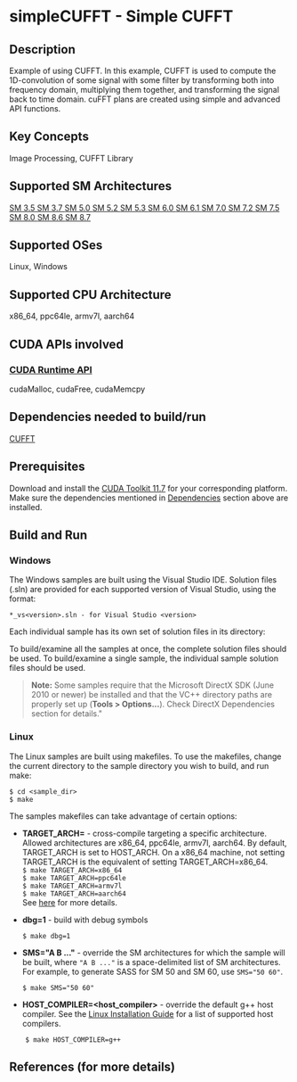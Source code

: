 # simpleCUFFT - Simple CUFFT

## Description

Example of using CUFFT. In this example, CUFFT is used to compute the 1D-convolution of some signal with some filter by transforming both into frequency domain, multiplying them together, and transforming the signal back to time domain. cuFFT plans are created using simple and advanced API functions.

## Key Concepts

Image Processing, CUFFT Library

## Supported SM Architectures

[SM 3.5 ](https://developer.nvidia.com/cuda-gpus)  [SM 3.7 ](https://developer.nvidia.com/cuda-gpus)  [SM 5.0 ](https://developer.nvidia.com/cuda-gpus)  [SM 5.2 ](https://developer.nvidia.com/cuda-gpus)  [SM 5.3 ](https://developer.nvidia.com/cuda-gpus)  [SM 6.0 ](https://developer.nvidia.com/cuda-gpus)  [SM 6.1 ](https://developer.nvidia.com/cuda-gpus)  [SM 7.0 ](https://developer.nvidia.com/cuda-gpus)  [SM 7.2 ](https://developer.nvidia.com/cuda-gpus)  [SM 7.5 ](https://developer.nvidia.com/cuda-gpus)  [SM 8.0 ](https://developer.nvidia.com/cuda-gpus)  [SM 8.6 ](https://developer.nvidia.com/cuda-gpus)  [SM 8.7 ](https://developer.nvidia.com/cuda-gpus)

## Supported OSes

Linux, Windows

## Supported CPU Architecture

x86_64, ppc64le, armv7l, aarch64

## CUDA APIs involved

### [CUDA Runtime API](http://docs.nvidia.com/cuda/cuda-runtime-api/index.html)
cudaMalloc, cudaFree, cudaMemcpy

## Dependencies needed to build/run
[CUFFT](../../../README.md#cufft)

## Prerequisites

Download and install the [CUDA Toolkit 11.7](https://developer.nvidia.com/cuda-downloads) for your corresponding platform.
Make sure the dependencies mentioned in [Dependencies]() section above are installed.

## Build and Run

### Windows
The Windows samples are built using the Visual Studio IDE. Solution files (.sln) are provided for each supported version of Visual Studio, using the format:
```
*_vs<version>.sln - for Visual Studio <version>
```
Each individual sample has its own set of solution files in its directory:

To build/examine all the samples at once, the complete solution files should be used. To build/examine a single sample, the individual sample solution files should be used.
> **Note:** Some samples require that the Microsoft DirectX SDK (June 2010 or newer) be installed and that the VC++ directory paths are properly set up (**Tools > Options...**). Check DirectX Dependencies section for details."

### Linux
The Linux samples are built using makefiles. To use the makefiles, change the current directory to the sample directory you wish to build, and run make:
```
$ cd <sample_dir>
$ make
```
The samples makefiles can take advantage of certain options:
*  **TARGET_ARCH=<arch>** - cross-compile targeting a specific architecture. Allowed architectures are x86_64, ppc64le, armv7l, aarch64.
    By default, TARGET_ARCH is set to HOST_ARCH. On a x86_64 machine, not setting TARGET_ARCH is the equivalent of setting TARGET_ARCH=x86_64.<br/>
`$ make TARGET_ARCH=x86_64` <br/> `$ make TARGET_ARCH=ppc64le` <br/> `$ make TARGET_ARCH=armv7l` <br/> `$ make TARGET_ARCH=aarch64` <br/>
    See [here](http://docs.nvidia.com/cuda/cuda-samples/index.html#cross-samples) for more details.
*   **dbg=1** - build with debug symbols
    ```
    $ make dbg=1
    ```
*   **SMS="A B ..."** - override the SM architectures for which the sample will be built, where `"A B ..."` is a space-delimited list of SM architectures. For example, to generate SASS for SM 50 and SM 60, use `SMS="50 60"`.
    ```
    $ make SMS="50 60"
    ```

*  **HOST_COMPILER=<host_compiler>** - override the default g++ host compiler. See the [Linux Installation Guide](http://docs.nvidia.com/cuda/cuda-installation-guide-linux/index.html#system-requirements) for a list of supported host compilers.
```
    $ make HOST_COMPILER=g++
```

## References (for more details)

